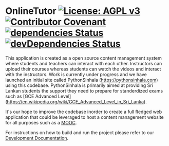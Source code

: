 # OnlineTutor [![License: AGPL v3](https://img.shields.io/badge/License-AGPL%20v3-blue.svg)](https://www.gnu.org/licenses/agpl-3.0) [![Contributor Covenant](https://img.shields.io/badge/Contributor%20Covenant-v1.4%20adopted-ff69b4.svg)](code-of-conduct.md) [![dependencies Status](https://david-dm.org/python-sinhala-education-society/OnlineTutor/status.svg)](https://david-dm.org/python-sinhala-education-society/OnlineTutor) [![devDependencies Status](https://david-dm.org/python-sinhala-education-society/OnlineTutor/dev-status.svg)](https://david-dm.org/python-sinhala-education-society/OnlineTutor?type=dev)

This application is created as a open source content management system where students and teachers can interact with each other. Instructors can upload their courses whereas students can watch the videos and interact with the instructors. Work is currently under progress and we have launched an initial site called PythonSinhala (https://pythonsinhala.com) using this codebase. PythonSinhala is primarily aimed at providing Sri Lankan students the support they need to prepare for standerdized exams such as [GCE Advanced Level] (https://en.wikipedia.org/wiki/GCE_Advanced_Level_in_Sri_Lanka). 

It's our hope to improve the codebase inorder to create a full fledged web application that could be leveraged to host a content management website for all purposes such as a [MOOC](https://en.wikipedia.org/wiki/Massive_open_online_course). 

For instructions on how to build and run the project please refer to our [Development Documentation]().
